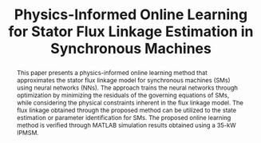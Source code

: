 ---
type: "Conference Paper"
layout: publication
group: publications
title: "Physics-Informed Online Learning for Stator Flux Linkage Estimation in Synchronous Machines"
krtitle: "상태 관측기 기반 비선형 동기기의 고정자 쇄교자속 추정"
authors: "**Seunghun Jang**, **Kyunghwan Choi**&#42;"
domestic_or_international: "Domestic"
pubs: 
  - name: 제어로봇시스템학회 (ICROS) 2025
    doi: 
    pdf: "/static/pub/2025-PIOL_FLE.pdf"
    state: "accepted"
pub_date: "2025-6-25" #Date of publication. Change from Biorxiv date to Journal date once accepted
image: "/static/pub/2025-PIOL_FLE.png"
abstract: "
  This paper presents a physics-informed online learning method that approximates the stator flux linkage model for synchronous machines (SMs) using neural networks (NNs). The approach trains the neural networks through optimization by minimizing the residuals of the governing equations of SMs, while considering the physical constraints inherent in the flux linkage model. The flux linkage obtained through the proposed method can be utilized to the state estimation or parameter identification for SMs. The proposed online learning method is verified through MATLAB simulation results obtained using a 35-kW IPMSM.
"
# links:
#   - name: 
#     url: 
---